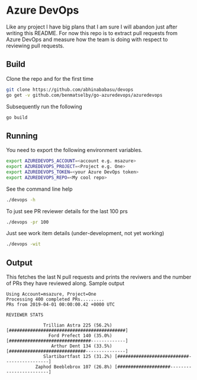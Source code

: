 Azure DevOps
============

Like any project I have big plans that I am sure I will abandon just after writing this README. For now this repo is to extract pull requests from Azure DevOps and measure how the team is doing with respect to reviewing pull requests.

Build
-----

Clone the repo and for the first time
```bash
git clone https://github.com/abhinababasu/devops
go get -v github.com/benmatselby/go-azuredevops/azuredevops
```
 
 Subsequently run the following

```bash
go build
````

Running
-------
You need to export the following environment variables. 

```bash
export AZUREDEVOPS_ACCOUNT=<account e.g. msazure>
export AZUREDEVOPS_PROJECT=<Project e.g. One>
export AZUREDEVOPS_TOKEN=<your Azure DevOps token>
export AZUREDEVOPS_REPO=<My cool repo>
```

See the command line help
```bash
./devops -h
```

To just see PR reviewer details for the last 100 prs
```bash
./devops -pr 100
```

Just see work item details (under-development, not yet working)
```bash
./devops -wit
```

Output
------
This fetches the last N pull requests and prints the reviwers and the number of PRs they have reviewed along. Sample output

```
Using Account=msazure, Project=One
Processing 400 completed PRs.........
PRs from 2019-04-01 00:00:00.42 +0000 UTC

REVIEWER STATS

              Trillian Astra 225 (56.2%) [############################################]
                Ford Prefect 140 (35.0%) [###############################-------------]
                 Arthur Dent 134 (33.5%) [#############################---------------]
              Slartibartfast 125 (31.2%) [###########################-----------------]
           Zaphod Beeblebrox 107 (26.8%) [####################------------------------]
```
